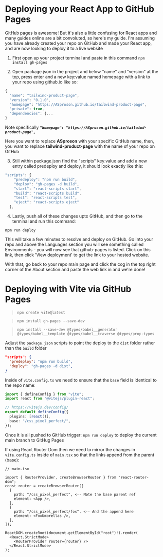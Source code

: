 # Deploying your React App to GitHub Pages

GitHub pages is awesome! But it's also a little confusing for React apps and many guides online are a bit convoluted, so here's my guide. I'm assuming you have already created your repo on GitHub and made your React app, and are now looking to deploy it to a live website

1. First open up your project terminal and paste in this command ```npm install gh-pages```

2. Open package.json in the project and below "name" and "version" at the top, press enter and a new key:value named homepage with a link to your repo using github.io like so:

```JavaScript
{
  "name": "tailwind-product-page",
  "version": "0.1.0",
  "homepage": "https://ASproson.github.io/tailwind-product-page",
  "private": true,
  "dependencies": {...
}
```

Note specifically ***```"homepage": "https://ASproson.github.io/tailwind-product-page",```***

Here you want to replace **ASproson** with your specific GitHub name, then, you want to replace **tailwind-product-page** with the name of your repo on GitHub

3. Still within package.json find the "scripts" key:value and add a new entry called predeploy and deploy, it should look exactly like this:

```JavaScript
"scripts": {
    "predeploy": "npm run build",
    "deploy": "gh-pages -d build",
    "start": "react-scripts start",
    "build": "react-scripts build",
    "test": "react-scripts test",
    "eject": "react-scripts eject"
  },
```

4. Lastly, push all of these changes upto GitHub, and then go to the terminal and run this command:

```npm run deploy```

This will take a few minutes to resolve and deploy on GitHub. Go into your repo and above the Languages section you will see something called Environments - you will now see that github-pages is listed. Click on this link, then click 'View deployment' to get the link to your hosted website. 

With that, go back to your repo main page and click the cog in the top right corner of the About section and paste the web link in and we're done!

# Deploying with Vite via GitHub Pages

> `npm create vite@latest`

> `npm install gh-pages --save-dev`

> `npm install --save-dev @types/babel__generator @types/babel__template @types/babel__traverse @types/prop-types`

Adjust the `package.json` scripts to point the deploy to the `dist` folder rather than the `build` folder

```JSON
"scripts": {
  "predeploy": "npm run build",
  "deploy": "gh-pages -d dist",
}
```

Inside of `vite.config.ts` we need to ensure that the `base` field is identical to the repo name:

```TypeScript
import { defineConfig } from "vite";
import react from "@vitejs/plugin-react";

// https://vitejs.dev/config/
export default defineConfig({
  plugins: [react()],
  base: "/css_pixel_perfect/",
});
```

Once it is all pushed to GitHub trigger: `npm run deploy` to deploy the current main branch to GitHug Pages

If using React Router Dom then we need to mirror the changes in `vite.config.ts` inside of `main.tsx` so that the links append from the parent (base):

```TSX
// main.tsx

import { RouterProvider, createBrowserRouter } from "react-router-dom";
const router = createBrowserRouter([
  {
    path: "/css_pixel_perfect", <-- Note the base parent ref
    element: <App />,
  },
  {
    path: "/css_pixel_perfect/fox", <-- And the append here
    element: <FoxUmbrellas />,
  },
]);

ReactDOM.createRoot(document.getElementById("root")!).render(
  <React.StrictMode>
    <RouterProvider router={router} />
  </React.StrictMode>
);
```
